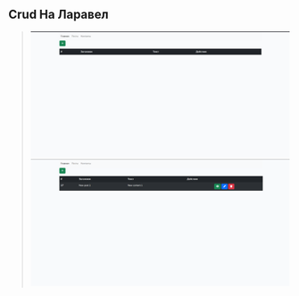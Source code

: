 ## Crud На Ларавел
> <img src="https://github.com/Rose-Allen/Laravel-crud/blob/main/img_1.png"> <img src="https://github.com/Rose-Allen/Laravel-crud/blob/main/img.png">
